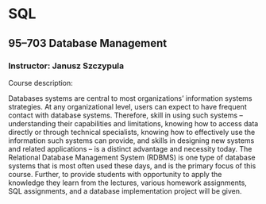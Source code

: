 # SQL
## 95–703 Database Management
### Instructor: Janusz Szczypula

Course description:

Databases systems are central to most organizations’ information systems strategies. At any organizational level, users can expect to have frequent contact with database systems. Therefore, skill in using such systems – understanding their capabilities and limitations, knowing how to access data directly or through technical specialists, knowing how to effectively use the information such systems can provide, and skills in designing new systems and related applications – is a distinct advantage and necessity today. The Relational Database Management System (RDBMS) is one type of database systems that is most often used these days, and is the primary focus of this course.
Further, to provide students with opportunity to apply the knowledge they learn from the lectures, various homework assignments, SQL assignments, and a database implementation project will be given.
